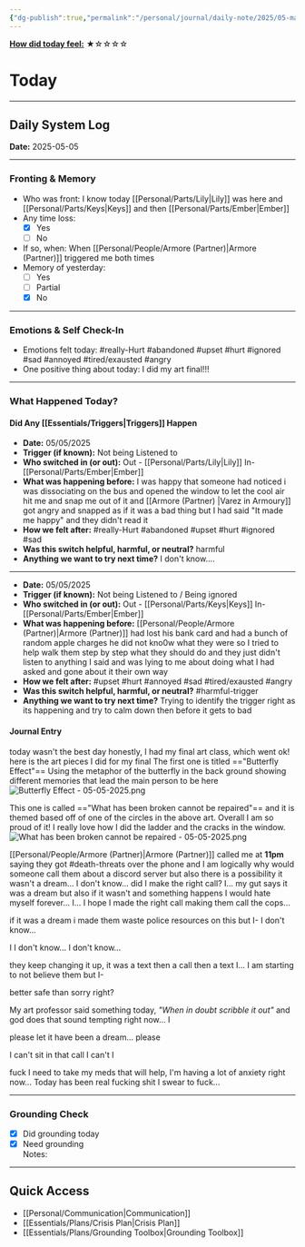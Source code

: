 ```yaml
---
{"dg-publish":true,"permalink":"/personal/journal/daily-note/2025/05-may/2025-05-05/","tags":["daily","triggered","hurt","angry","upset","tired/exausted","emotional","possible-bpd"],"noteIcon":""}
---
```


**<u>How did today feel:</u>** ★☆☆☆☆

# Today
---
## Daily System Log  
**Date:** 2025-05-05

---

### Fronting & Memory
- Who was front:  I know today [[Personal/Parts/Lily\|Lily]] was here and [[Personal/Parts/Keys\|Keys]] and then [[Personal/Parts/Ember\|Ember]]
- Any time loss: 
	- [x] Yes 
	- [ ] No  
- If so, when:  When [[Personal/People/Armore (Partner)\|Armore (Partner)]] triggered me both times
- Memory of yesterday: 
	- [ ] Yes
	- [ ] Partial
	- [x] No  

---

### Emotions & Self Check-In
- Emotions felt today:  #really-Hurt #abandoned #upset  #hurt #ignored #sad #annoyed  #tired/exausted #angry 
- One positive thing about today:  I did my art final!!! 

---

### What Happened Today?
 #### Did  Any [[Essentials/Triggers\|Triggers]] Happen

- **Date:**  05/05/2025
- **Trigger (if known):**  Not being Listened to
- **Who switched in (or out):**  Out - [[Personal/Parts/Lily\|Lily]] In- [[Personal/Parts/Ember\|Ember]]
- **What was happening before:**  I was happy that someone had noticed i was dissociating on the bus and opened the window to let the cool air hit me and snap me out of it and [[Armore (Partner) \|Varez in Armoury]] got angry and snapped as if it was a bad thing but I had said "It made me happy" and they didn't read it
- **How we felt after:**  #really-Hurt #abandoned #upset  #hurt #ignored #sad 
- **Was this switch helpful, harmful, or neutral?**  harmful
- **Anything we want to try next time?** I don't know....
---

- **Date:**  05/05/2025
- **Trigger (if known):**  Not being Listened to / Being ignored
- **Who switched in (or out):**  Out -  [[Personal/Parts/Keys\|Keys]] In- [[Personal/Parts/Ember\|Ember]]
- **What was happening before:**  [[Personal/People/Armore (Partner)\|Armore (Partner)]] had lost his bank card and had a bunch of random apple charges he did not kno0w what they were so I tried to help walk them step by step what they should do and they just didn't listen to anything I said and was lying to me about doing what I had asked and gone about it their own way
- **How we felt after:**  #upset #hurt #annoyed #sad #tired/exausted #angry 
- **Was this switch helpful, harmful, or neutral?**  #harmful-trigger
- **Anything we want to try next time?** Trying to identify the trigger right as its happening and try to calm down then before it gets to bad 
#### Journal Entry
today wasn't the best day honestly, I had my final art class, which went ok! here is the art pieces I did for my final
The first one is titled =="Butterfly Effect"==  Using the metaphor of the butterfly in the back ground showing different memories that lead the main person to be here
![Butterfly Effect - 05-05-2025.png](/img/user/Personal/Images/Butterfly%20Effect%20-%2005-05-2025.png)

This one is called =="What has been broken cannot be repaired"== and it is themed based off of one of the circles in the above art. Overall I am so proud of it! I really love how I did the ladder and the cracks in the window. 
![What has been broken cannot be repaired - 05-05-2025.png](/img/user/Personal/Images/What%20has%20been%20broken%20cannot%20be%20repaired%20-%2005-05-2025.png)

[[Personal/People/Armore (Partner)\|Armore (Partner)]] called me at **11pm** saying they got #death-threats over the phone and I am logically why would someone call them about a discord server but also there is a possibility it wasn't a dream... I don't know... did I make the right call? I... my gut says it was a dream but also if it wasn't and something happens I would hate myself forever... I... I hope I made the right call making them call the cops...

if it was a dream i made them waste police resources on this but I- I don't know...

I I don't know... I don't know... 

they keep changing it up, it was a text then a call then a text I... I am starting to not believe them but I- 

better safe than sorry right?

My art professor said something today, *"When in doubt scribble it out"* and god does that sound tempting right now... I 

please let it have been a dream... please 

I can't sit in that call I can't I 

fuck I need to take my meds that will help, I'm having a lot of anxiety right now... Today has been real fucking shit I swear to fuck...

---

### Grounding Check  
-  [x] Did grounding today  
-  [x] Need grounding  
Notes:  

---

## Quick Access
- [[Personal/Communication\|Communication]]
- [[Essentials/Plans/Crisis Plan\|Crisis Plan]]
- [[Essentials/Plans/Grounding Toolbox\|Grounding Toolbox]]
